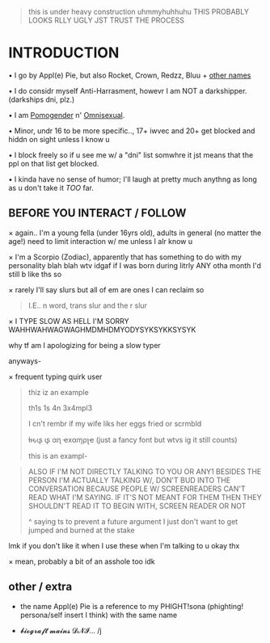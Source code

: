 > this is under heavy construction uhmmyhuhhuhu THIS PROBABLY LOOKS RLLY UGLY JST TRUST THE PROCESS


# INTRODUCTION

• I go by Appl(e) Pie, but also Rocket, Crown, Redzz, Bluu + [other names](https://pronouns.cc/@RRR0cketz)



• I do considr myself Anti-Harrasment, howevr I am NOT a darkshipper. (darkships dni, plz.)



• I am [Pomogender](https://gender.fandom.com/wiki/Pomogender) n' [Omnisexual](https://lgbtqia.fandom.com/wiki/Omnisexual).



• Minor, undr 16 to be more specific.., 17+ iwvec and 20+ get blocked and hiddn on sight unless I know u



• I block freely so if u see me w/ a "dni" list somwhre it jst means that the ppl on that list get blocked.



• I kinda have no sense of humor; I'll laugh at pretty much anythng as long as u don't take it *TOO* far.

## BEFORE YOU INTERACT / FOLLOW

× again.. I'm a young fella (under 16yrs old), adults in general (no matter the age!) need to limit interaction w/ me unless I alr know u



× I'm a Scorpio (Zodiac), apparently that has something to do with my personality blah blah wtv idgaf if I was born during litrly ANY otha month I'd still b like ths so



× rarely I'll say slurs but all of em are ones I can reclaim so

> I.E.. n word, trans slur and the r slur



× I TYPE SLOW AS HELL I'M SORRY WAHHWAHWAGWAGHMDMHDMYODYSYKSYKKSYSYK

why tf am I apologizing for being a slow typer

anyways-



× frequent typing quirk user

> thiz iz an example
>
> th1s 1s 4n 3x4mpl3
>
> I cn't rembr if my wife liks her eggs fried or scrmbld
>
> ƚԋιʂ ιʂ αɳ ҽxαɱρʅҽ (just a fancy font but wtvs ig it still counts)
>
> this is an exampl-

> ALSO IF I'M NOT DIRECTLY TALKING TO YOU OR ANY1 BESIDES THE PERSON I'M ACTUALLY TALKING W/, DON'T BUD INTO THE CONVERSATION BECAUSE PEOPLE W/ SCREENREADERS CAN'T READ WHAT I'M SAYING. IF IT'S NOT MEANT FOR THEM THEN THEY SHOULDN'T READ IT TO BEGIN WITH, SCREEN READER OR NOT
>
> ^ saying ts to prevent a future argument I just don't want to get jumped and burned at the stake

lmk if you don't like it when I use these when I'm talking to u okay thx



× mean, probably a bit of an asshole too idk

## other / extra

- the name Appl(e) Pie is a reference to my PHIGHT!sona (phighting! persona/self insert I think) with the same name

- 𝓫𝓲𝓸𝓰𝓻𝓪𝓯𝓽 𝓶𝓪𝓲𝓷𝓼 𝓓𝓝𝓘... /j
